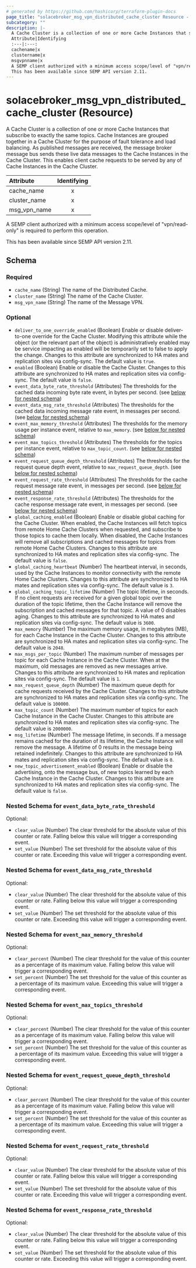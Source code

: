 ```yaml
---
# generated by https://github.com/hashicorp/terraform-plugin-docs
page_title: "solacebroker_msg_vpn_distributed_cache_cluster Resource - solacebroker"
subcategory: ""
description: |-
  A Cache Cluster is a collection of one or more Cache Instances that subscribe to exactly the same topics. Cache Instances are grouped together in a Cache Cluster for the purpose of fault tolerance and load balancing. As published messages are received, the message broker message bus sends these live data messages to the Cache Instances in the Cache Cluster. This enables client cache requests to be served by any of Cache Instances in the Cache Cluster.
  Attribute|Identifying
  :---|:---:
  cachename|x
  clustername|x
  msgvpnname|x
  A SEMP client authorized with a minimum access scope/level of "vpn/read-only" is required to perform this operation.
  This has been available since SEMP API version 2.11.
---
```


# solacebroker_msg_vpn_distributed_cache_cluster (Resource)

A Cache Cluster is a collection of one or more Cache Instances that subscribe to exactly the same topics. Cache Instances are grouped together in a Cache Cluster for the purpose of fault tolerance and load balancing. As published messages are received, the message broker message bus sends these live data messages to the Cache Instances in the Cache Cluster. This enables client cache requests to be served by any of Cache Instances in the Cache Cluster.


Attribute|Identifying
:---|:---:
cache_name|x
cluster_name|x
msg_vpn_name|x



A SEMP client authorized with a minimum access scope/level of "vpn/read-only" is required to perform this operation.

This has been available since SEMP API version 2.11.



<!-- schema generated by tfplugindocs -->
## Schema

### Required

- `cache_name` (String) The name of the Distributed Cache.
- `cluster_name` (String) The name of the Cache Cluster.
- `msg_vpn_name` (String) The name of the Message VPN.

### Optional

- `deliver_to_one_override_enabled` (Boolean) Enable or disable deliver-to-one override for the Cache Cluster. Modifying this attribute while the object (or the relevant part of the object) is administratively enabled may be service impacting as enabled will be temporarily set to false to apply the change. Changes to this attribute are synchronized to HA mates and replication sites via config-sync. The default value is `true`.
- `enabled` (Boolean) Enable or disable the Cache Cluster. Changes to this attribute are synchronized to HA mates and replication sites via config-sync. The default value is `false`.
- `event_data_byte_rate_threshold` (Attributes) The thresholds for the cached data incoming byte rate event, in bytes per second. (see [below for nested schema](#nestedatt--event_data_byte_rate_threshold))
- `event_data_msg_rate_threshold` (Attributes) The thresholds for the cached data incoming message rate event, in messages per second. (see [below for nested schema](#nestedatt--event_data_msg_rate_threshold))
- `event_max_memory_threshold` (Attributes) The thresholds for the memory usage per instance event, relative to `max_memory`. (see [below for nested schema](#nestedatt--event_max_memory_threshold))
- `event_max_topics_threshold` (Attributes) The thresholds for the topics per instance event, relative to `max_topic_count`. (see [below for nested schema](#nestedatt--event_max_topics_threshold))
- `event_request_queue_depth_threshold` (Attributes) The thresholds for the request queue depth event, relative to `max_request_queue_depth`. (see [below for nested schema](#nestedatt--event_request_queue_depth_threshold))
- `event_request_rate_threshold` (Attributes) The thresholds for the cache request message rate event, in messages per second. (see [below for nested schema](#nestedatt--event_request_rate_threshold))
- `event_response_rate_threshold` (Attributes) The thresholds for the cache response message rate event, in messages per second. (see [below for nested schema](#nestedatt--event_response_rate_threshold))
- `global_caching_enabled` (Boolean) Enable or disable global caching for the Cache Cluster. When enabled, the Cache Instances will fetch topics from remote Home Cache Clusters when requested, and subscribe to those topics to cache them locally. When disabled, the Cache Instances will remove all subscriptions and cached messages for topics from remote Home Cache Clusters. Changes to this attribute are synchronized to HA mates and replication sites via config-sync. The default value is `false`.
- `global_caching_heartbeat` (Number) The heartbeat interval, in seconds, used by the Cache Instances to monitor connectivity with the remote Home Cache Clusters. Changes to this attribute are synchronized to HA mates and replication sites via config-sync. The default value is `3`.
- `global_caching_topic_lifetime` (Number) The topic lifetime, in seconds. If no client requests are received for a given global topic over the duration of the topic lifetime, then the Cache Instance will remove the subscription and cached messages for that topic. A value of 0 disables aging. Changes to this attribute are synchronized to HA mates and replication sites via config-sync. The default value is `3600`.
- `max_memory` (Number) The maximum memory usage, in megabytes (MB), for each Cache Instance in the Cache Cluster. Changes to this attribute are synchronized to HA mates and replication sites via config-sync. The default value is `2048`.
- `max_msgs_per_topic` (Number) The maximum number of messages per topic for each Cache Instance in the Cache Cluster. When at the maximum, old messages are removed as new messages arrive. Changes to this attribute are synchronized to HA mates and replication sites via config-sync. The default value is `1`.
- `max_request_queue_depth` (Number) The maximum queue depth for cache requests received by the Cache Cluster. Changes to this attribute are synchronized to HA mates and replication sites via config-sync. The default value is `100000`.
- `max_topic_count` (Number) The maximum number of topics for each Cache Instance in the Cache Cluster. Changes to this attribute are synchronized to HA mates and replication sites via config-sync. The default value is `2000000`.
- `msg_lifetime` (Number) The message lifetime, in seconds. If a message remains cached for the duration of its lifetime, the Cache Instance will remove the message. A lifetime of 0 results in the message being retained indefinitely. Changes to this attribute are synchronized to HA mates and replication sites via config-sync. The default value is `0`.
- `new_topic_advertisement_enabled` (Boolean) Enable or disable the advertising, onto the message bus, of new topics learned by each Cache Instance in the Cache Cluster. Changes to this attribute are synchronized to HA mates and replication sites via config-sync. The default value is `false`.

<a id="nestedatt--event_data_byte_rate_threshold"></a>
### Nested Schema for `event_data_byte_rate_threshold`

Optional:

- `clear_value` (Number) The clear threshold for the absolute value of this counter or rate. Falling below this value will trigger a corresponding event.
- `set_value` (Number) The set threshold for the absolute value of this counter or rate. Exceeding this value will trigger a corresponding event.


<a id="nestedatt--event_data_msg_rate_threshold"></a>
### Nested Schema for `event_data_msg_rate_threshold`

Optional:

- `clear_value` (Number) The clear threshold for the absolute value of this counter or rate. Falling below this value will trigger a corresponding event.
- `set_value` (Number) The set threshold for the absolute value of this counter or rate. Exceeding this value will trigger a corresponding event.


<a id="nestedatt--event_max_memory_threshold"></a>
### Nested Schema for `event_max_memory_threshold`

Optional:

- `clear_percent` (Number) The clear threshold for the value of this counter as a percentage of its maximum value. Falling below this value will trigger a corresponding event.
- `set_percent` (Number) The set threshold for the value of this counter as a percentage of its maximum value. Exceeding this value will trigger a corresponding event.


<a id="nestedatt--event_max_topics_threshold"></a>
### Nested Schema for `event_max_topics_threshold`

Optional:

- `clear_percent` (Number) The clear threshold for the value of this counter as a percentage of its maximum value. Falling below this value will trigger a corresponding event.
- `set_percent` (Number) The set threshold for the value of this counter as a percentage of its maximum value. Exceeding this value will trigger a corresponding event.


<a id="nestedatt--event_request_queue_depth_threshold"></a>
### Nested Schema for `event_request_queue_depth_threshold`

Optional:

- `clear_percent` (Number) The clear threshold for the value of this counter as a percentage of its maximum value. Falling below this value will trigger a corresponding event.
- `set_percent` (Number) The set threshold for the value of this counter as a percentage of its maximum value. Exceeding this value will trigger a corresponding event.


<a id="nestedatt--event_request_rate_threshold"></a>
### Nested Schema for `event_request_rate_threshold`

Optional:

- `clear_value` (Number) The clear threshold for the absolute value of this counter or rate. Falling below this value will trigger a corresponding event.
- `set_value` (Number) The set threshold for the absolute value of this counter or rate. Exceeding this value will trigger a corresponding event.


<a id="nestedatt--event_response_rate_threshold"></a>
### Nested Schema for `event_response_rate_threshold`

Optional:

- `clear_value` (Number) The clear threshold for the absolute value of this counter or rate. Falling below this value will trigger a corresponding event.
- `set_value` (Number) The set threshold for the absolute value of this counter or rate. Exceeding this value will trigger a corresponding event.
